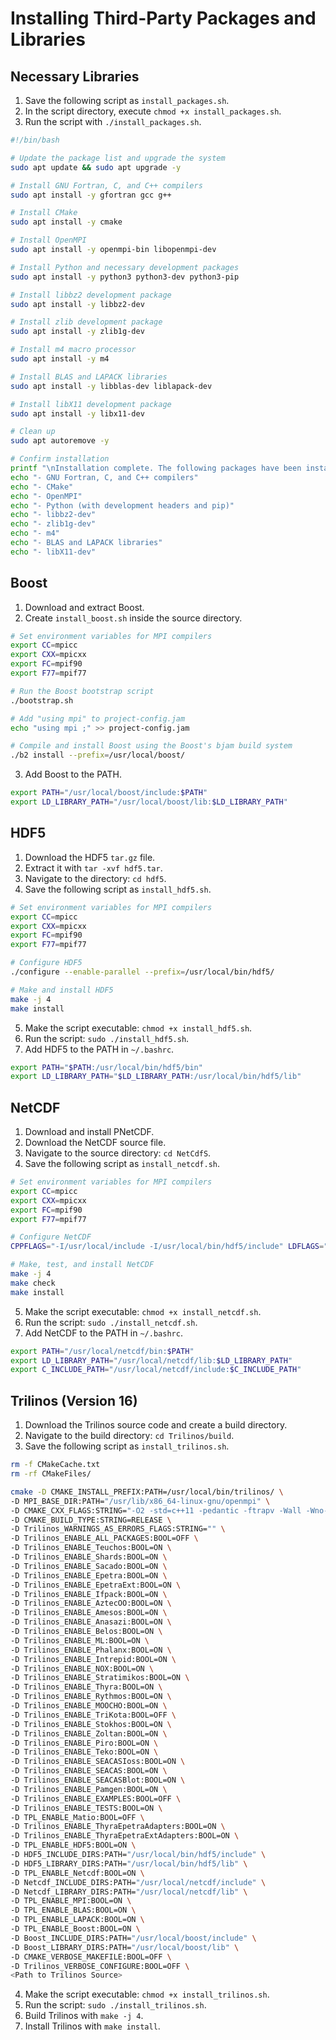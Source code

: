# Installing Third-Party Packages and Libraries

## Necessary Libraries
1. Save the following script as `install_packages.sh`.
2. In the script directory, execute `chmod +x install_packages.sh`.
3. Run the script with `./install_packages.sh`.

```bash
#!/bin/bash

# Update the package list and upgrade the system
sudo apt update && sudo apt upgrade -y

# Install GNU Fortran, C, and C++ compilers
sudo apt install -y gfortran gcc g++

# Install CMake
sudo apt install -y cmake

# Install OpenMPI
sudo apt install -y openmpi-bin libopenmpi-dev

# Install Python and necessary development packages
sudo apt install -y python3 python3-dev python3-pip

# Install libbz2 development package
sudo apt install -y libbz2-dev

# Install zlib development package
sudo apt install -y zlib1g-dev

# Install m4 macro processor
sudo apt install -y m4

# Install BLAS and LAPACK libraries
sudo apt install -y libblas-dev liblapack-dev

# Install libX11 development package
sudo apt install -y libx11-dev

# Clean up
sudo apt autoremove -y

# Confirm installation
printf "\nInstallation complete. The following packages have been installed:\n"
echo "- GNU Fortran, C, and C++ compilers"
echo "- CMake"
echo "- OpenMPI"
echo "- Python (with development headers and pip)"
echo "- libbz2-dev"
echo "- zlib1g-dev"
echo "- m4"
echo "- BLAS and LAPACK libraries"
echo "- libX11-dev"
```

## Boost
1. Download and extract Boost.
2. Create `install_boost.sh` inside the source directory.

```bash
# Set environment variables for MPI compilers
export CC=mpicc
export CXX=mpicxx
export FC=mpif90
export F77=mpif77

# Run the Boost bootstrap script
./bootstrap.sh

# Add "using mpi" to project-config.jam
echo "using mpi ;" >> project-config.jam

# Compile and install Boost using the Boost's bjam build system
./b2 install --prefix=/usr/local/boost/
```

3. Add Boost to the PATH.

```bash
export PATH="/usr/local/boost/include:$PATH"
export LD_LIBRARY_PATH="/usr/local/boost/lib:$LD_LIBRARY_PATH"
```

## HDF5
1. Download the HDF5 `tar.gz` file.
2. Extract it with `tar -xvf hdf5.tar`.
3. Navigate to the directory: `cd hdf5`.
4. Save the following script as `install_hdf5.sh`.

```bash
# Set environment variables for MPI compilers
export CC=mpicc
export CXX=mpicxx
export FC=mpif90
export F77=mpif77

# Configure HDF5
./configure --enable-parallel --prefix=/usr/local/bin/hdf5/

# Make and install HDF5
make -j 4
make install
```

5. Make the script executable: `chmod +x install_hdf5.sh`.
6. Run the script: `sudo ./install_hdf5.sh`.
7. Add HDF5 to the PATH in `~/.bashrc`.

```bash
export PATH="$PATH:/usr/local/bin/hdf5/bin"
export LD_LIBRARY_PATH="$LD_LIBRARY_PATH:/usr/local/bin/hdf5/lib"
```

## NetCDF
1. Download and install PNetCDF.
2. Download the NetCDF source file.
3. Navigate to the source directory: `cd NetCdfS`.
4. Save the following script as `install_netcdf.sh`.

```bash
# Set environment variables for MPI compilers
export CC=mpicc
export CXX=mpicxx
export FC=mpif90
export F77=mpif77

# Configure NetCDF
CPPFLAGS="-I/usr/local/include -I/usr/local/bin/hdf5/include" LDFLAGS="-L/usr/local/lib -L/usr/local/bin/hdf5/lib" ./configure --prefix=/usr/local/netcdf/ --enable-netcdf-4 --disable-v2 --disable-fsync --disable-dap --disable-shared --enable-parallel-tests --enable-pnetcdf 

# Make, test, and install NetCDF
make -j 4
make check
make install
```

5. Make the script executable: `chmod +x install_netcdf.sh`.
6. Run the script: `sudo ./install_netcdf.sh`.
7. Add NetCDF to the PATH in `~/.bashrc`.

```bash
export PATH="/usr/local/netcdf/bin:$PATH"
export LD_LIBRARY_PATH="/usr/local/netcdf/lib:$LD_LIBRARY_PATH"
export C_INCLUDE_PATH="/usr/local/netcdf/include:$C_INCLUDE_PATH"
```

## Trilinos (Version 16)
1. Download the Trilinos source code and create a build directory.
2. Navigate to the build directory: `cd Trilinos/build`.
3. Save the following script as `install_trilinos.sh`.

```bash
rm -f CMakeCache.txt
rm -rf CMakeFiles/

cmake -D CMAKE_INSTALL_PREFIX:PATH=/usr/local/bin/trilinos/ \
-D MPI_BASE_DIR:PATH="/usr/lib/x86_64-linux-gnu/openmpi" \
-D CMAKE_CXX_FLAGS:STRING="-O2 -std=c++11 -pedantic -ftrapv -Wall -Wno-long-long" \
-D CMAKE_BUILD_TYPE:STRING=RELEASE \
-D Trilinos_WARNINGS_AS_ERRORS_FLAGS:STRING="" \
-D Trilinos_ENABLE_ALL_PACKAGES:BOOL=OFF \
-D Trilinos_ENABLE_Teuchos:BOOL=ON \
-D Trilinos_ENABLE_Shards:BOOL=ON \
-D Trilinos_ENABLE_Sacado:BOOL=ON \
-D Trilinos_ENABLE_Epetra:BOOL=ON \
-D Trilinos_ENABLE_EpetraExt:BOOL=ON \
-D Trilinos_ENABLE_Ifpack:BOOL=ON \
-D Trilinos_ENABLE_AztecOO:BOOL=ON \
-D Trilinos_ENABLE_Amesos:BOOL=ON \
-D Trilinos_ENABLE_Anasazi:BOOL=ON \
-D Trilinos_ENABLE_Belos:BOOL=ON \
-D Trilinos_ENABLE_ML:BOOL=ON \
-D Trilinos_ENABLE_Phalanx:BOOL=ON \
-D Trilinos_ENABLE_Intrepid:BOOL=ON \
-D Trilinos_ENABLE_NOX:BOOL=ON \
-D Trilinos_ENABLE_Stratimikos:BOOL=ON \
-D Trilinos_ENABLE_Thyra:BOOL=ON \
-D Trilinos_ENABLE_Rythmos:BOOL=ON \
-D Trilinos_ENABLE_MOOCHO:BOOL=ON \
-D Trilinos_ENABLE_TriKota:BOOL=OFF \
-D Trilinos_ENABLE_Stokhos:BOOL=ON \
-D Trilinos_ENABLE_Zoltan:BOOL=ON \
-D Trilinos_ENABLE_Piro:BOOL=ON \
-D Trilinos_ENABLE_Teko:BOOL=ON \
-D Trilinos_ENABLE_SEACASIoss:BOOL=ON \
-D Trilinos_ENABLE_SEACAS:BOOL=ON \
-D Trilinos_ENABLE_SEACASBlot:BOOL=ON \
-D Trilinos_ENABLE_Pamgen:BOOL=ON \
-D Trilinos_ENABLE_EXAMPLES:BOOL=OFF \
-D Trilinos_ENABLE_TESTS:BOOL=ON \
-D TPL_ENABLE_Matio:BOOL=OFF \
-D Trilinos_ENABLE_ThyraEpetraAdapters:BOOL=ON \
-D Trilinos_ENABLE_ThyraEpetraExtAdapters:BOOL=ON \
-D TPL_ENABLE_HDF5:BOOL=ON \
-D HDF5_INCLUDE_DIRS:PATH="/usr/local/bin/hdf5/include" \
-D HDF5_LIBRARY_DIRS:PATH="/usr/local/bin/hdf5/lib" \
-D TPL_ENABLE_Netcdf:BOOL=ON \
-D Netcdf_INCLUDE_DIRS:PATH="/usr/local/netcdf/include" \
-D Netcdf_LIBRARY_DIRS:PATH="/usr/local/netcdf/lib" \
-D TPL_ENABLE_MPI:BOOL=ON \
-D TPL_ENABLE_BLAS:BOOL=ON \
-D TPL_ENABLE_LAPACK:BOOL=ON \
-D TPL_ENABLE_Boost:BOOL=ON \
-D Boost_INCLUDE_DIRS:PATH="/usr/local/boost/include" \
-D Boost_LIBRARY_DIRS:PATH="/usr/local/boost/lib" \
-D CMAKE_VERBOSE_MAKEFILE:BOOL=OFF \
-D Trilinos_VERBOSE_CONFIGURE:BOOL=OFF \
<Path to Trilinos Source>
```

4. Make the script executable: `chmod +x install_trilinos.sh`.
5. Run the script: `sudo ./install_trilinos.sh`.
6. Build Trilinos with `make -j 4`.
7. Install Trilinos with `make install`. 
